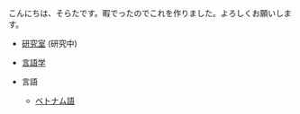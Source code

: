 こんにちは、そらたです。暇でったのでこれを作りました。よろしくお願いします。

- [研究室](./main-page.md) (研究中)

- [言語学](./tech-tools.md)
- 言語
  - [ベトナム語](./viet.md)
